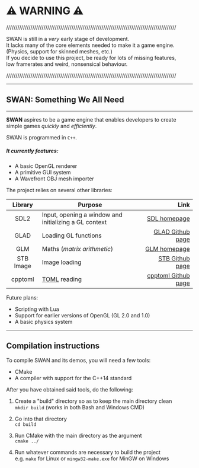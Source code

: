 # :warning: WARNING :warning:
///////////////////////////////////////////////////////////////////////////////////////////  

SWAN is still in a *very* early stage of development.  
It lacks many of the core elements needed to make it a game engine.  
(Physics, support for skinned meshes, etc.)  
If you decide to use this project, be ready for lots of missing features,  
low framerates and weird, nonsensical behaviour.  

///////////////////////////////////////////////////////////////////////////////////////////  

-----------------------------------

## SWAN: Something We All Need
---------------------------
**SWAN** aspires to be a game engine that enables developers to create simple games *quickly* and *efficiently*.

SWAN is programmed in `C++`.

##### It currently features:
- A basic OpenGL renderer
- A primitive GUI system
- A Wavefront OBJ mesh importer

The project relies on several other libraries:

| Library   | Purpose                                               | Link                                                       |
| :-------: | ----------------------------------------------------- | ---------------------------------------------------------: |
| SDL2      | Input, opening a window and initializing a GL context | [SDL homepage](https://www.libsdl.org/index.php)           |
| GLAD      | Loading GL functions                                  | [GLAD Github page](https://github.com/Dav1dde/glad)        |
| GLM       | Maths (*matrix arithmetic*)                           | [GLM homepage](https://glm.g-truc.net/0.9.8/index.html)    |
| STB Image | Image loading                                         | [STB Github page](https://github.com/nothings/stb)         |
| cpptoml   | [TOML](https://github.com/toml-lang/toml) reading     | [cpptoml Github page](https://github.com/skystrife/cpptoml)|

Future plans:
- Scripting with Lua
- Support for earlier versions of OpenGL (GL 2.0 and 1.0)
- A basic physics system

-----
## Compilation instructions
To compile SWAN and its demos, you will need a few tools:
- CMake
- A compiler with support for the C++14 standard

After you have obtained said tools, do the following:

1. Create a "build" directory so as to keep the main directory clean  
`mkdir build` (works in both Bash and Windows CMD)

2. Go into that directory  
`cd build`

3. Run CMake with the main directory as the argument  
`cmake ../`

4. Run whatever commands are necessary to build the project  
e.g. `make` for Linux or `mingw32-make.exe` for MinGW on Windows
